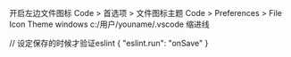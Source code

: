 

开启左边文件图标
  Code > 首选项 > 文件图标主题
  Code > Preferences > File Icon Theme
  windows
  c:/用户/youname/.vscode
缩进线


// 设定保存的时候才验证eslint
{
    "eslint.run": "onSave"
}
